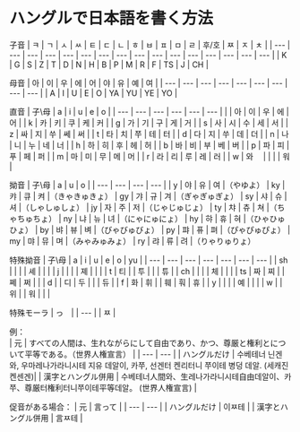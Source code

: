 # ハングルで日本語を書く方法

子音
| ㅋ | ㄱ | ㅅ | ㅆ | ㅌ | ㄷ | ㄴ | ㅎ | ㅂ | ㅍ | ㅁ | ㄹ | 후/호 | ㅉ | ㅈ | ㅊ |
| --- | --- | --- | --- | --- | --- | --- | --- | --- | --- | --- | --- | --- | --- | --- | --- |
| K | G | S | Z | T | D | N | H | B | P | M | R | F | TS | J | CH |

母音
| 아 | 이 | 우 | 에 | 어 | 야 | 유 | 예 | 여 |
| --- | --- | --- | --- | --- | --- | --- | --- | --- |
| A | I | U | E | O | YA | YU | YE | YO |

直音
| 子\母 | a | i | u | e | o |
| --- | --- | --- | --- | --- | --- |
|  | 아 | 이 | 우 | 에 | 어 | 
| k | 카 | 키 | 쿠 | 케 | 커 | 
| g | 가 | 기 | 구 | 게 | 거 | 
| s | 사 | 시 | 수 | 세 | 서 | 
| z | 싸 | 지 | 쑤 | 쎄 | 써 | 
| t | 타 | 치 | 쭈 | 테 | 터 | 
| d | 다 | 지 | 쑤 | 데 | 더 | 
| n | 나 | 니 | 누 | 네 | 너 | 
| h | 하 | 히 | 후 | 헤 | 허 | 
| b | 바 | 비 | 부 | 베 | 버 | 
| p | 파 | 피 | 푸 | 페 | 퍼 | 
| m | 마 | 미 | 무 | 메 | 머 | 
| r | 라 | 리 | 루 | 레 | 러 | 
| w | 와　 |  |  |  | 워 | 

拗音
| 子\母 | a | u | o |
| --- | --- | --- | --- |
| y | 야 | 유 | 여 |（やゆよ）
| ky | 캬 | 큐 | 켜 |（きゃきゅきょ）
| gy | 갸 | 규 | 겨 |（ぎゃぎゅぎょ）
| sy | 샤 | 슈 | 셔 |（しゃしゅしょ）
| jy | 자 | 주 | 저 |（じゃじゅじょ）
| ty | 챠 | 츄 | 쳐 |（ちゃちゅちょ）
| ny | 냐 | 뉴 | 녀 |（にゃにゅにょ）
| hy | 햐 | 휴 | 혀 |（ひゃひゅひょ）
| by | 뱌 | 뷰 | 벼 |（びゃびゅびょ）
| py | 퍄 | 퓨 | 펴 |（ぴゃぴゅぴょ）
| my | 먀 | 뮤 | 며 |（みゃみゅみょ）
| ry | 랴 | 류 | 려 |（りゃりゅりょ）

特殊拗音
| 子\母 | a | i | u | e | o | yu |
| --- | --- | --- | --- | --- | --- | --- |
| sh |  |  |  | 셰 |  |  | 
| j |  |  |  | 졔 |  |  | 
| t | 티 |  | 투 |  |  | 튜 |
| ch |  |  |  | 체 |  |  |
| ts | 짜 | 찌 |  | 쩨 | 쩌 |  |
| d |  | 디 | 두 |  |  | 듀 |
| f | 화 | 휘 |  | 훼 | 훠 | 휴 |
| y |  |  |  | 예 |  |  |
| w |  | 위 |  | 워 |  |  |

特殊モーラ
| っ　|
| --- |
| ㅉ |

例：  
| 元 | すべての人間は、生れながらにして自由であり、かつ、尊厳と権利とについて平等である。（世界人権宣言）   | 
| --- | --- |
| ハングルだけ | 수베테너 닌겐와, 우마레나가라니시테 지유 데알이, 카쭈, 선겐터 켄리터니 쭈이테 병덩 데알. (세캐진켄센겐)| 
| 漢字とハングル併用 | 수베테너人間와、生레나가라니시테自由데알이、카쭈、尊厳터権利터니쭈이테平等데알。 (世界人権宣言)   | 

促音がある場合： 
| 元 | 言って | 
| --- | --- |
| ハングルだけ | 이ㅉ테 | 
| 漢字とハングル併用 | 言ㅉ테 | 
